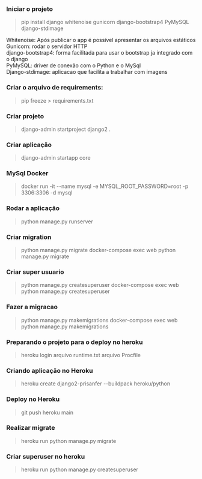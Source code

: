 
### Iniciar o projeto
> pip install django whitenoise gunicorn django-bootstrap4 PyMySQL django-stdimage


Whitenoise: Após publicar o app é possível apresentar os arquivos estáticos  
Gunicorn: rodar o servidor HTTP   
django-bootstrap4: forma facilitada para usar o bootstrap ja integrado com o django   
PyMySQL: driver de conexão com o Python e o MySql  
Django-stdimage: aplicacao que facilita a trabalhar com imagens   


### Criar o arquivo de requirements: 
> pip freeze > requirements.txt

### Criar projeto
> django-admin startproject django2 .

### Criar aplicação
> django-admin startapp core 

### MySql Docker
> docker run -it --name mysql -e MYSQL_ROOT_PASSWORD=root -p 3306:3306 -d mysql

### Rodar a aplicação
> python manage.py runserver

### Criar migration
> python manage.py migrate 
> docker-compose exec web python manage.py migrate 

### Criar super usuario
> python manage.py createsuperuser
> docker-compose exec web python manage.py createsuperuser

### Fazer a migracao
> python manage.py makemigrations
> docker-compose exec web python manage.py makemigrations 


### Preparando o projeto para o deploy no heroku
> heroku login
> arquivo runtime.txt 
> arquivo Procfile

### Criando aplicação no Heroku
> heroku create django2-prisanfer --buildpack heroku/python

### Deploy no Heroku
> git push heroku main

### Realizar migrate
> heroku run python manage.py migrate

### Criar superuser no heroku
> heroku run python manage.py createsuperuser
